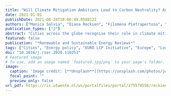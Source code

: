 ```yaml
---
title: "Will Climate Mitigation Ambitions Lead to Carbon Neutrality? An Analysis of the Local-Level Plans of 327 Cities in the EU"
date: 2021-01-01
publishDate: 2021-06-28T18:06:49.050812Z
authors: ["Monica Salvia", "Diana Reckien", "Filomena Pietrapertosa", "Peter Eckersley", "Niki-Artemis Spyridaki", "Anna Krook-Riekkola", "Marta Olazabal", "Sonia De Gregorio Hurtado", "Sofia G. Simoes", "Davide Geneletti", "Vincent Viguié", "Paris A. Fokaides", "Byron I. Ioannou", "Alexandros Flamos", "Maria Szalmane Csete", "Attila Buzasi", "Hans Orru", "Cheryl de Boer", "Aoife Foley", "Klavdija Rižnar", "Marko Matosović", "Mario V. Balzan", "Magdalena Smigaj", "Viera Baštáková", "Eva Streberova", "Nataša Belšak Šel", "Lana Coste", "Léa Tardieu", "Corinna Altenburg", "Eliska Krkoška Lorencová", "Kati Orru", "Anja Wejs", "Efren Feliu", "Jon Marco Church", "Stelios Grafakos", "Sergiu Vasilie", "Ivan Paspaldzhiev", "Oliver Heidrich"]
publication_types: ["2"]
abstract: "Cities across the globe recognise their role in climate mitigation and are acting to reduce carbon emissions. Knowing whether cities set ambitious climate and energy targets is critical for determining their contribution towards the global 1.5~° C target, partly because it helps to identify areas where further action is necessary. This paper presents a comparative analysis of the mitigation targets of 327 European cities, as declared in their local climate plans. The sample encompasses over 25% of the EU population and includes cities of all sizes across all Member States, plus the UK. The study analyses whether the type of plan, city size, membership of climate networks, and its regional location are associated with different levels of mitigation ambition. Results reveal that 78% of the cities have a GHG emissions reduction target. However, with an average target of 47%, European cities are not on track to reach the Paris Agreement: they need to roughly double their ambitions and efforts. Some cities are ambitious, e.g. 25% of our sample (81) aim to reach carbon neutrality, with the earliest target date being 2020.90% of these cities are members of the Climate Alliance and 75% of the Covenant of Mayors. City size is the strongest predictor for carbon neutrality, whilst climate network(s) membership, combining adaptation and mitigation into a single strategy, and local motivation also play a role. The methods, data, results and analysis of this study can serve as a reference and baseline for tracking climate mitigation ambitions across European and global cities."
featured: false
publication: "*Renewable and Sustainable Energy Reviews*"
tags: ["Cities", "Energy policy", "EURO LCP Initiative", "Europe", "Local climate plans", "Mitigation","Sustainable city development"]
doi: "10.1016/j.rser.2020.110253"
# Featured image
# To use, add an image named `featured.jpg/png` to your page's folder. 
image:
  caption: 'Image credit: [**Unsplash**](https://unsplash.com/photos/jdD8gXaTZsc)'
  focal_point: ""
  preview_only: false
url_pdf: https://ris.utwente.nl/ws/portalfiles/portal/275574556/reckien_wil.pdf
---
```


